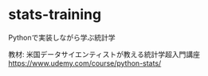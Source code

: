# stats-training

Pythonで実装しながら学ぶ統計学

教材: 米国データサイエンティストが教える統計学超入門講座
https://www.udemy.com/course/python-stats/

